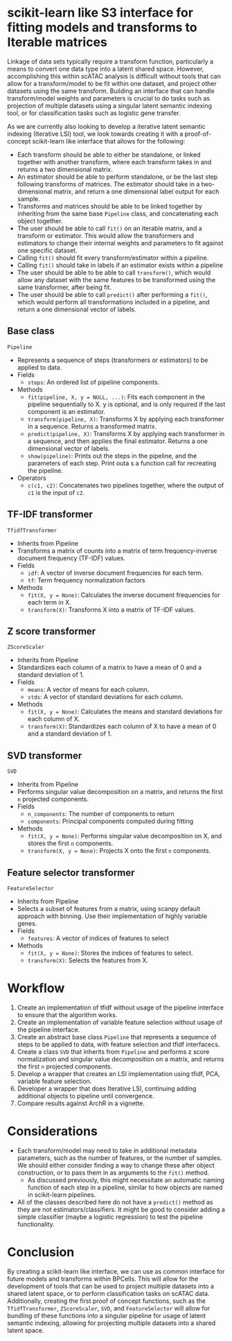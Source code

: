 # scikit-learn like S3 interface for fitting models and transforms to Iterable matrices

Linkage of data sets typically require a transform function, particularly a means to convert one data type into a latent shared space.  However, accomplishing this within scATAC analysis is difficult without tools that can allow for a transform/model to be fit within one dataset, and project other datasets using the same transform.  Building an interface that can handle transform/model weights and parameters is crucial to do tasks such as projection of multiple datasets using a singular latent semantic indexing tool, or for classification tasks such as logistic gene transfer.  

As we are currently also looking to develop a iterative latent semantic indexing (Iterative LSI) tool, we look towards creating it with a proof-of-concept scikit-learn like interface that allows for the following:

- Each transform should be able to either be standalone, or linked together with another transform, where each transform takes in and returns a two dimensional matrix.
- An estimator should be able to perform standalone, or be the last step following transforms of matrices.  The estimator should take in a two-dimensional matrix, and return a one dimensional label output for each sample.
- Transforms and matrices should be able to be linked together by inheriting from the same base `Pipeline` class, and concatenating each object together.
- The user should be able to call `fit()` on an iterable matrix, and a transform or estimator.  This would allow the transformers and estimators to change their internal weights and parameters to fit against one specific dataset.  
- Calling `fit()` should fit every transform/estimator within a pipeline.
- Calling `fit()` should take in labels if an estimator exists within a pipeline
- The user should be able to be able to call `transform()`, which would allow any dataset with the same features to be transformed using the same transformer, after being fit.
- The user should be able to call `predict()` after performing a `fit()`, which would perform all transformations included in a pipeline, and return a one dimensional vector of labels.

## Base class
`Pipeline`
* Represents a sequence of steps (transformers or estimators) to be applied to data.
* Fields
    * `steps`: An ordered list of pipeline components.
* Methods
    * `fit(pipeline, X, y = NULL, ...)`: Fits each component in the pipeline sequentially to X.  y is optional, and is only required if the last component is an estimator.
    * `transform(pipeline, X)`: Transforms X by applying each transformer in a sequence.  Returns a transformed matrix.
    * `predict(pipeline, X)`: Transforms X by applying each transformer in a sequence, and then applies the final estimator.  Returns a one dimensional vector of labels.
    * `show(pipeline)`: Prints out the steps in the pipeline, and the parameters of each step.  Print outa s a function call for recreating the pipeline.
* Operators
    * `c(c1, c2)`: Concatenates two pipelines together, where the output of `c1` is the input of `c2`.

## TF-IDF transformer
`TfidfTransformer`
* Inherits from Pipeline
* Transforms a matrix of counts into a matrix of term frequency-inverse document frequency (TF-IDF) values.
* Fields
    * `idf`: A vector of inverse document frequencies for each term.
    * `tf`: Term frequency normalization factors
* Methods
    * `fit(X, y = None)`: Calculates the inverse document frequencies for each term in X.
    * `transform(X)`: Transforms X into a matrix of TF-IDF values.


## Z score transformer
`ZScoreScaler`
* Inherits from Pipeline
* Standardizes each column of a matrix to have a mean of 0 and a standard deviation of 1.
* Fields
    * `means`: A vector of means for each column.
    * `stds`: A vector of standard deviations for each column.
* Methods
    * `fit(X, y = None)`: Calculates the means and standard deviations for each column of X.
    * `transform(X)`: Standardizes each column of X to have a mean of 0 and a standard deviation of 1.

## SVD transformer
`SVD`
* Inherits from Pipeline
* Performs singular value decomposition on a matrix, and returns the first `n` projected components.
* Fields
    * `n_components`: The number of components to return
    * `components`: Principal components computed during fitting
* Methods
    * `fit(X, y = None)`: Performs singular value decomposition on X, and stores the first `n` components.
    * `transform(X, y = None)`: Projects X onto the first `n` components.

## Feature selector transformer
`FeatureSelector`
* Inherits from Pipeline
* Selects a subset of features from a matrix, using scanpy default approach with binning.    Use their implementation of highly variable genes.
* Fields
    * `features`: A vector of indices of features to select
* Methods
    * `fit(X, y = None)`: Stores the indices of features to select.
    * `transform(X)`: Selects the features from X.


# Workflow
1. Create an implementation of tfidf without usage of the pipeline interface to ensure that the algorithm works.
2. Create an implementation of variable feature selection without usage of the pipeline interface.
3. Create an abstract base class `Pipeline` that represents a sequence of steps to be applied to data, with feature selection and tfidf interfacecs.
4. Create a class `SVD` that inherits from `Pipeline` and performs z score normalization and  singular value decomposition on a matrix, and returns the first `n` projected components.
5. Develop a wrapper that creates an LSI implementation using tfidf, PCA, variable feature selection.
6. Developer a wrapper that does Iterative LSI, continuing adding additional objects to pipeline until convergence.
7. Compare results against ArchR in a vignette.

# Considerations
* Each transform/model may need to take in additional metadata parameters, such as the number of features, or the number of samples. We should either consider finding a way to change these after object construction, or to pass them in as arguments to the `fit()` method.
    * As discussed previously, this might necessitate an automatic naming function of each step in a pipeline, similar to how objects are named in scikit-learn pipelines.
* All of the classes described here do not have a `predict()` method as they are not estimators/classifiers.  It might be good to consider adding a simple classifier (maybe a logistic regression) to test the pipeline functionality.


# Conclusion
By creating a scikit-learn like interface, we can use as common interface for future models and transforms within BPCells.  This will allow for the development of tools that can be used to project multiple datasets into a shared latent space, or to perform classification tasks on scATAC data.  Additionally, creating the first proof of concept functions, such as the `TfidfTransformer`, `ZScoreScaler`, `SVD`, and `FeatureSelector` will allow for bundling of these functions into a singular pipeline for usage of latent semantic indexing, allowing for projecting multiple datasets into a shared latent space.

